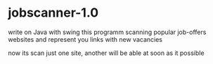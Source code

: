 # jobscanner-1.0
write on Java with swing
this programm scanning popular job-offers websites and represent you links with new vacancies

now its scan just one site, another will be able at soon as it possible
